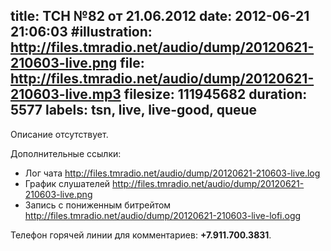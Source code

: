 title: ТСН №82 от 21.06.2012
date: 2012-06-21 21:06:03
#illustration: http://files.tmradio.net/audio/dump/20120621-210603-live.png
file: http://files.tmradio.net/audio/dump/20120621-210603-live.mp3
filesize: 111945682
duration: 5577
labels: tsn, live, live-good, queue
---
Описание отсутствует.

Дополнительные ссылки:

- Лог чата
  http://files.tmradio.net/audio/dump/20120621-210603-live.log
- График слушателей
  http://files.tmradio.net/audio/dump/20120621-210603-live.png
- Запись с пониженным битрейтом
  http://files.tmradio.net/audio/dump/20120621-210603-live-lofi.ogg

Телефон горячей линии для комментариев: **+7.911.700.3831**.
